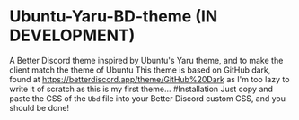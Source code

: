 # Ubuntu-Yaru-BD-theme (IN DEVELOPMENT)
A Better Discord theme inspired by Ubuntu's Yaru theme, and to make the client match the theme of Ubuntu
This theme is based on GitHub dark, found at https://betterdiscord.app/theme/GitHub%20Dark as I'm too lazy to write it of scratch as this is my first theme...
#Installation
Just copy and paste the CSS of the `Ubd` file into your Better Discord custom CSS, and you should be done!
